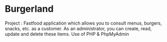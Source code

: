 # Burgerland

Project : Fastfood application which allows you to consult menus, burgers, snacks, etc. as a customer.
As an administrator, you can create, read, update and delete these items.
Use of PHP & PhpMyAdmin
